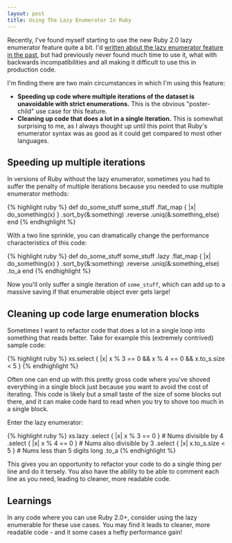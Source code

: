 ```yaml
---
layout: post
title: Using The Lazy Enumerator In Ruby
---
```


Recently, I've found myself starting to use the new Ruby 2.0 lazy enumerator feature quite a bit. I'd [written about the lazy enumerator feature in the past](http://www.sitepoint.com/functional-programming-techniques-with-ruby-part-iii/), but had previously never found much time to use it, what with backwards incompatibilities and all making it difficult to use this in production code.

I'm finding there are two main circumstances in which I'm using this feature:

* **Speeding up code where multiple iterations of the dataset is unavoidable with strict enumerations.** This is the obvious "poster-child" use case for this feature.
* **Cleaning up code that does a lot in a single iteration.** This is somewhat surprising to me, as I always thought up until this point that Ruby's enumerator syntax was as good as it could get compared to most other languages.

## Speeding up multiple iterations

In versions of Ruby without the lazy enumerator, sometimes you had to suffer the penalty of multiple iterations because you needed to use multiple enumerator methods:

{% highlight ruby %}
def do_some_stuff
  some_stuff
    .flat_map { |x| do_something(x) }
    .sort_by(&:something)
    .reverse
    .uniq(&:something_else)
end
{% endhighlight %}

With a two line sprinkle, you can dramatically change the performance characteristics of this code:

{% highlight ruby %}
def do_some_stuff
  some_stuff
    .lazy
    .flat_map { |x| do_something(x) }
    .sort_by(&:something)
    .reverse
    .uniq(&:something_else)
    .to_a
end
{% endhighlight %}

Now you'll only suffer a single iteration of `some_stuff`, which can add up to a massive saving if that enumerable object ever gets large!

## Cleaning up code large enumeration blocks

Sometimes I want to refactor code that does a lot in a single loop into something that reads better. Take for example this (extremely contrived) sample code:

{% highlight ruby %}
xs.select { |x| x % 3 == 0 && x % 4 == 0 && x.to_s.size < 5 }
{% endhighlight %}

Often one can end up with this pretty gross code where you've shoved everything in a single block just because you want to avoid the cost of iterating. This code is likely but a small taste of the size of some blocks out there, and it can make code hard to read when you try to shove too much in a single block.

Enter the lazy enumerator:

{% highlight ruby %}
xs.lazy
  .select { |x| x % 3 == 0 } # Nums divisible by 4
  .select { |x| x % 4 == 0 } # Nums also divisible by 3
  .select { |x| x.to_s.size < 5 } # Nums less than 5 digits long
  .to_a
{% endhighlight %}

This gives you an opportunity to refactor your code to do a single thing per line and do it tersely. You also have the ability to be able to comment each line as you need, leading to cleaner, more readable code.

## Learnings

In any code where you can use Ruby 2.0+, consider using the lazy enumerable for these use cases. You may find it leads to cleaner, more readable code - and it some cases a hefty performance gain!
